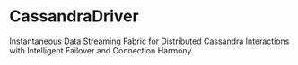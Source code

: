 # CassandraDriver
Instantaneous Data Streaming Fabric for Distributed Cassandra Interactions with Intelligent Failover and Connection Harmony
